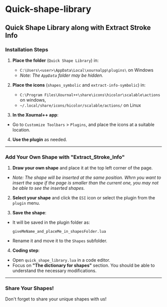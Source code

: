 # Quick-shape-library
## Quick Shape Library along with Extract Stroke Info

### Installation Steps

1. **Place the folder** (`Quick Shape Library`) in:
   - `C:\Users\<user>\AppData\Local\xournalpp\plugins\` on Windows
   - *Note: The `AppData` folder may be hidden.*

3. **Place the icons** (`shapes_symbolic` and `extract-info-symbolic`) in:
   - `C:\Program Files\Xournal++\share\icons\hicolor\scalable\actions` on windows,
   - `~/.local/share/icons/hicolor/scalable/actions/` on Linux

5. **In the Xournal++ app**:
- Go to `Customize Toolbars` > `Plugins`, and place the icons at a suitable location.

4. **Use the plugin** as needed.

---

### Add Your Own Shape with "Extract_Stroke_Info"

1. **Draw your own shape** and place it at the top left corner of the page.
- *Note: The shape will be inserted at the same position. Whrn you want to insert the sape if the page is smaller than the current one, you may not be able to see the inserted shapes.*

2. **Select your shape** and click the `ESI` icon or select the plugin from the `plugin` menu.

3. **Save the shape**:
- It will be saved in the plugin folder as:
  ```
  giveMeName_and_placeMe_in_shapesFolder.lua
  ```
- Rename it and move it to the `Shapes` subfolder.

4. **Coding step**:
- Open `quick_shape_library.lua` in a code editor.
- Focus on **"The dictionary for shapes"** section. You should be able to understand the necessary modifications.

---

### Share Your Shapes!
Don't forget to share your unique shapes with us!



